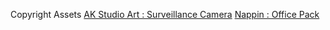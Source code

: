 Copyright Assets
<a href="https://assetstore.unity.com/packages/3d/props/surveillance-camera-264577">AK Studio Art : Surveillance Camera</a>
<a href="https://assetstore.unity.com/packages/3d/props/surveillance-camera-264577">Nappin : Office Pack</a>
